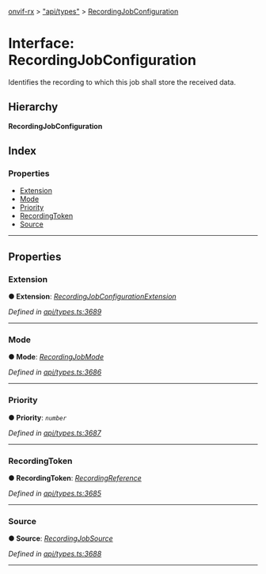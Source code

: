 [onvif-rx](../README.md) > ["api/types"](../modules/_api_types_.md) > [RecordingJobConfiguration](../interfaces/_api_types_.recordingjobconfiguration.md)

# Interface: RecordingJobConfiguration

Identifies the recording to which this job shall store the received data.

## Hierarchy

**RecordingJobConfiguration**

## Index

### Properties

* [Extension](_api_types_.recordingjobconfiguration.md#extension)
* [Mode](_api_types_.recordingjobconfiguration.md#mode)
* [Priority](_api_types_.recordingjobconfiguration.md#priority)
* [RecordingToken](_api_types_.recordingjobconfiguration.md#recordingtoken)
* [Source](_api_types_.recordingjobconfiguration.md#source)

---

## Properties

<a id="extension"></a>

###  Extension

**● Extension**: *[RecordingJobConfigurationExtension](_api_types_.recordingjobconfigurationextension.md)*

*Defined in [api/types.ts:3689](https://github.com/patrickmichalina/onvif-rx/blob/1596479/src/api/types.ts#L3689)*

___
<a id="mode"></a>

###  Mode

**● Mode**: *[RecordingJobMode](../modules/_api_types_.md#recordingjobmode)*

*Defined in [api/types.ts:3686](https://github.com/patrickmichalina/onvif-rx/blob/1596479/src/api/types.ts#L3686)*

___
<a id="priority"></a>

###  Priority

**● Priority**: *`number`*

*Defined in [api/types.ts:3687](https://github.com/patrickmichalina/onvif-rx/blob/1596479/src/api/types.ts#L3687)*

___
<a id="recordingtoken"></a>

###  RecordingToken

**● RecordingToken**: *[RecordingReference](../modules/_api_types_.md#recordingreference)*

*Defined in [api/types.ts:3685](https://github.com/patrickmichalina/onvif-rx/blob/1596479/src/api/types.ts#L3685)*

___
<a id="source"></a>

###  Source

**● Source**: *[RecordingJobSource](_api_types_.recordingjobsource.md)*

*Defined in [api/types.ts:3688](https://github.com/patrickmichalina/onvif-rx/blob/1596479/src/api/types.ts#L3688)*

___

